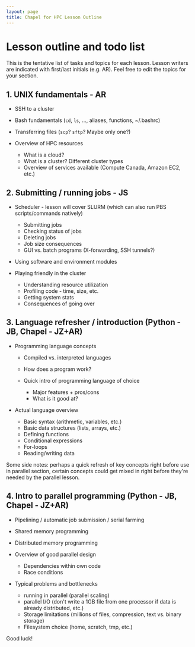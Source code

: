 ```yaml
---
layout: page
title: Chapel for HPC Lesson Outline
---
```


# Lesson outline and todo list

This is the tentative list of tasks and topics for each lesson.
Lesson writers are indicated with first/last initials (e.g. AR).
Feel free to edit the topics for your section.

## 1. UNIX fundamentals - AR

* SSH to a cluster
* Bash fundamentals (`cd`, `ls`, ..., aliases, functions, ~/.bashrc)
* Transferring files (`scp`? `sftp`? Maybe only one?)
* Overview of HPC resources

	* What is a cloud?
	* What is a cluster? Different cluster types
	* Overview of services available (Compute Canada, Amazon EC2, etc.)

## 2. Submitting / running jobs - JS

* Scheduler - lesson will cover SLURM (which can also run PBS scripts/commands natively)

	* Submitting jobs
	* Checking status of jobs
	* Deleting jobs
	* Job size consequences
	* GUI vs. batch programs (X-forwarding, SSH tunnels?)

* Using software and environment modules
* Playing friendly in the cluster

	* Understanding resource utilization
	* Profiling code - time, size, etc.
	* Getting system stats
	* Consequences of going over

## 3. Language refresher / introduction (Python - JB, Chapel - JZ+AR)

* Programming language concepts

	* Compiled vs. interpreted languages
	* How does a program work?
	* Quick intro of programming language of choice

		* Major features + pros/cons
		* What is it good at? 

* Actual language overview

	* Basic syntax (arithmetic, variables, etc.)
	* Basic data structures (lists, arrays, etc.)
	* Defining functions
	* Conditional expressions
	* For-loops
	* Reading/writing data

Some side notes: 
perhaps a quick refresh of key concepts right before use in parallel section,
certain concepts could get mixed in right before they're needed by the parallel lesson.

## 4. Intro to parallel programming (Python - JB, Chapel - JZ+AR)

* Pipelining / automatic job submission / serial farming
* Shared memory programming
* Distributed memory programming
* Overview of good parallel design

	* Dependencies within own code
	* Race conditions

* Typical problems and bottlenecks

	* running in parallel (parallel scaling)
	* parallel I/O (don't write a 1GB file from one processor if data is already distributed, etc.)
	* Storage limitations (millions of files, compression, text vs. binary storage)
	* Filesystem choice (home, scratch, tmp, etc.)


Good luck!
